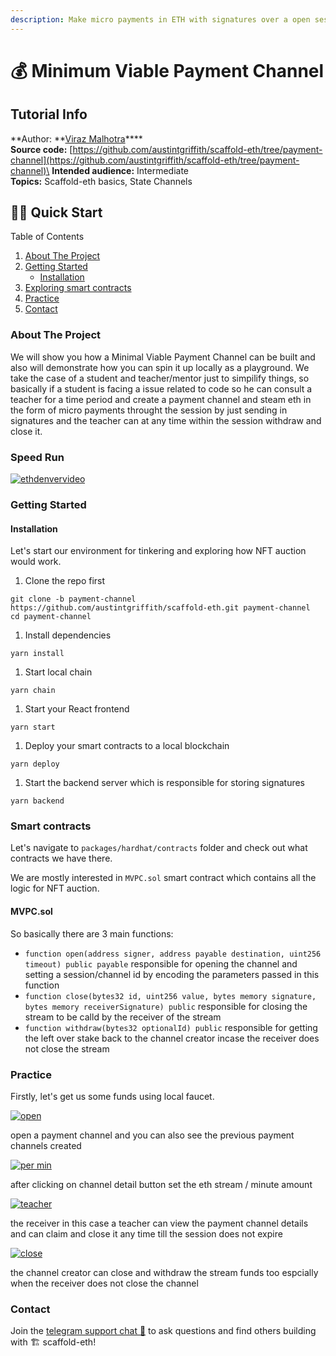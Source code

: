 ```yaml
---
description: Make micro payments in ETH with signatures over a open session
---
```


# 💰 Minimum Viable Payment Channel

## Tutorial Info

**Author: **[Viraz Malhotra](https://github.com/viraj124)****\
**Source code:** [https://github.com/austintgriffith/scaffold-eth/tree/payment-channel](https://github.com/austintgriffith/scaffold-eth/tree/payment-channel)\
**Intended audience:** Intermediate\
**Topics:** Scaffold-eth basics, State Channels

## 🏃‍♀️ Quick Start

Table of Contents

1. [About The Project](https://github.com/austintgriffith/scaffold-eth/tree/payment-channel#about-the-project)
2. [Getting Started](https://github.com/austintgriffith/scaffold-eth/tree/payment-channel#getting-started)
   * [Installation](https://github.com/austintgriffith/scaffold-eth/tree/payment-channel#installation)
3. [Exploring smart contracts](https://github.com/austintgriffith/scaffold-eth/tree/payment-channel#smart-contracts)
4. [Practice](https://github.com/austintgriffith/scaffold-eth/tree/payment-channel#practice)
5. [Contact](https://github.com/austintgriffith/scaffold-eth/tree/payment-channel#contact)

### About The Project

We will show you how a Minimal Viable Payment Channel can be built and also will demonstrate how you can spin it up locally as a playground. We take the case of a student and teacher/mentor just to simpilify things, so basically if a student is facing a issue related to code so he can consult a teacher for a time period and create a payment channel and steam eth in the form of micro payments throught the session by just sending in signatures and the teacher can at any time within the session withdraw and close it.

### Speed Run

[![ethdenvervideo](https://user-images.githubusercontent.com/28860442/121821835-6167a600-ccbd-11eb-8171-a0da0635827a.png)](https://youtu.be/hZDbrIICBQI)

### Getting Started

#### Installation

Let's start our environment for tinkering and exploring how NFT auction would work.

1. Clone the repo first

```
git clone -b payment-channel https://github.com/austintgriffith/scaffold-eth.git payment-channel
cd payment-channel
```

1. Install dependencies

```
yarn install
```

1. Start local chain

```
yarn chain
```

1. Start your React frontend

```
yarn start
```

1. Deploy your smart contracts to a local blockchain

```
yarn deploy
```

1. Start the backend server which is responsible for storing signatures

```
yarn backend
```

### Smart contracts

Let's navigate to `packages/hardhat/contracts` folder and check out what contracts we have there.

We are mostly interested in `MVPC.sol` smart contract which contains all the logic for NFT auction.

#### MVPC.sol

So basically there are 3 main functions:

* `function open(address signer, address payable destination, uint256 timeout) public payable` responsible for opening the channel and setting a session/channel id by encoding the parameters passed in this function
* `function close(bytes32 id, uint256 value, bytes memory signature, bytes memory receiverSignature) public` responsible for closing the stream to be calld by the receiver of the stream
* `function withdraw(bytes32 optionalId) public` responsible for getting the left over stake back to the channel creator incase the receiver does not close the stream

### Practice

Firstly, let's get us some funds using local faucet.

[![open](https://user-images.githubusercontent.com/26670962/121770624-f799b000-cb87-11eb-9eaf-060b2941cb5d.png)](https://user-images.githubusercontent.com/26670962/121770624-f799b000-cb87-11eb-9eaf-060b2941cb5d.png)

open a payment channel and you can also see the previous payment channels created

[![per min](https://user-images.githubusercontent.com/26670962/121770659-37609780-cb88-11eb-999d-fa5edbd1d488.png)](https://user-images.githubusercontent.com/26670962/121770659-37609780-cb88-11eb-999d-fa5edbd1d488.png)

after clicking on channel detail button set the eth stream / minute amount

[![teacher](https://user-images.githubusercontent.com/26670962/121770694-7abb0600-cb88-11eb-95ed-181289760f64.png)](https://user-images.githubusercontent.com/26670962/121770694-7abb0600-cb88-11eb-95ed-181289760f64.png)

the receiver in this case a teacher can view the payment channel details and can claim and close it any time till the session does not expire

[![close](https://user-images.githubusercontent.com/26670962/121770742-cb326380-cb88-11eb-88db-10d12569821c.png)](https://user-images.githubusercontent.com/26670962/121770742-cb326380-cb88-11eb-88db-10d12569821c.png)

the channel creator can close and withdraw the stream funds too espcially when the receiver does not close the channel

### Contact

Join the [telegram support chat 💬](https://t.me/joinchat/KByvmRe5wkR-8F_zz6AjpA) to ask questions and find others building with 🏗 scaffold-eth!
